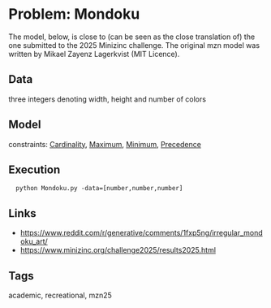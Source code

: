 # Problem: Mondoku

The model, below, is close to (can be seen as the close translation of) the one submitted to the 2025 Minizinc challenge.
The original mzn model was written by Mikael Zayenz Lagerkvist (MIT Licence).

## Data
  three integers denoting width, height and number of colors

## Model
  constraints: [Cardinality](https://pycsp.org/documentation/constraints/Cardinality), [Maximum](https://pycsp.org/documentation/constraints/Maximum), [Minimum](https://pycsp.org/documentation/constraints/Minimum), [Precedence](https://pycsp.org/documentation/constraints/Precedence)

## Execution
```
  python Mondoku.py -data=[number,number,number]
```

## Links
  - https://www.reddit.com/r/generative/comments/1fxp5ng/irregular_mondoku_art/
  - https://www.minizinc.org/challenge2025/results2025.html

## Tags
  academic, recreational, mzn25
